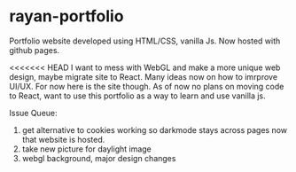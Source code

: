 # rayan-portfolio

Portfolio website developed using HTML/CSS, vanilla Js. Now hosted with github pages.

<<<<<<< HEAD
I want to mess with WebGL and make a more unique web design, maybe migrate site to React. Many ideas now on how to imrprove UI/UX. For now here is the site though. As of now no plans on moving code to React, want to use this portfolio as a way to learn and use vanilla js.

Issue Queue:

1. get alternative to cookies working so darkmode stays across pages now that website is hosted.
2. take new picture for daylight image
3. webgl background, major design changes
